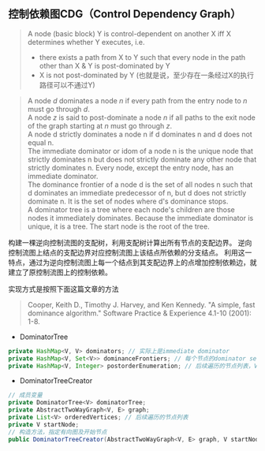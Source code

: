 ## 控制依赖图CDG（Control Dependency Graph）
> A node (basic block) Y is control-dependent on another X iff X determines whether Y executes, i.e.
> - there exists a path from X to Y such that every node in the path other than X & Y is post-dominated by Y
> - X is not post-dominated by Y (也就是说，至少存在一条经过X的执行路径可以不通过Y)

> A node _d_ dominates a node _n_ if every path from the entry node to _n_ must go through _d_.  
> A node _z_ is said to post-dominate a node _n_ if all paths to the exit node of the graph starting at _n_ must go through _z_.  
> A node d strictly dominates a node n if d dominates n and d does not equal n.  
> The immediate dominator or idom of a node n is the unique node that strictly dominates n but does not strictly dominate any other node that strictly dominates n. Every node, except the entry node, has an immediate dominator.  
> The dominance frontier of a node d is the set of all nodes n such that d dominates an immediate predecessor of n, but d does not strictly dominate n. It is the set of nodes where d's dominance stops.  
> A dominator tree is a tree where each node's children are those nodes it immediately dominates. Because the immediate dominator is unique, it is a tree. The start node is the root of the tree.

构建一棵逆向控制流图的支配树，利用支配树计算出所有节点的支配边界。
逆向控制流图上结点的支配边界对应控制流图上该结点所依赖的分支结点。
利用这一特点，通过为逆向控制流图上每一个结点到其支配边界上的点增加控制依赖边，就建立了原控制流图上的控制依赖。

实现方式是按照下面这篇文章的方法
> Cooper, Keith D., Timothy J. Harvey, and Ken Kennedy. 
"A simple, fast dominance algorithm." Software Practice & Experience 4.1-10 (2001): 1-8.

- DominatorTree
```java
private HashMap<V, V> dominators; // 实际上是immediate dominator
private HashMap<V, Set<V>> dominanceFrontiers; // 每个节点的dominator set
private HashMap<V, Integer> postorderEnumeration; // 后续遍历的节点列表，V是节点，Integer是节点在遍历时的顺序
```

- DominatorTreeCreator
```java
// 成员变量
private DominatorTree<V> dominatorTree;
private AbstractTwoWayGraph<V, E> graph;
private List<V> orderedVertices; // 后续遍历的节点列表
private V startNode;
// 构造方法，指定有向图及开始节点
public DominatorTreeCreator(AbstractTwoWayGraph<V, E> graph, V startNode)


```